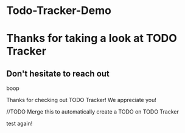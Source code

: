 # Todo-Tracker-Demo

# Thanks for taking a look at TODO Tracker
## Don't hesitate to reach out


boop

Thanks for checking out TODO Tracker! We appreciate you!

//TODO Merge this to automatically create a TODO on TODO Tracker

test again!
